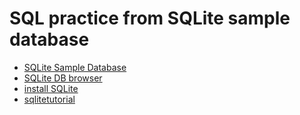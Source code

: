 # SQL practice from SQLite sample database

- [SQLite Sample Database](https://www.sqlitetutorial.net/sqlite-sample-database/)
- [SQLite DB browser](https://sqlitebrowser.org/dl/)
- [install SQLite](https://www.sqlitetutorial.net/download-install-sqlite/)
- [sqlitetutorial](https://www.sqlitetutorial.net/)